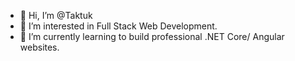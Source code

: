 - 👋 Hi, I’m @Taktuk
- 👀 I’m interested in Full Stack Web Development.
- 🌱 I’m currently learning to build professional .NET Core/ Angular websites.


<!---
taktukt01/taktukt01 is a ✨ special ✨ repository because its `README.md` (this file) appears on your GitHub profile.
You can click the Preview link to take a look at your changes.
--->
